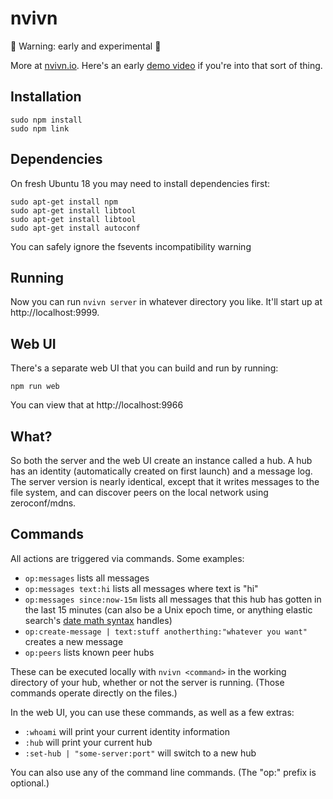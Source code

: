 # nvivn

🚨 Warning: early and experimental 🚨

More at [nvivn.io](https://nvivn.io). Here's an early [demo video](https://nvivn.io/nvivn-demo.mp4) if you're into that sort of thing.

## Installation
    sudo npm install
    sudo npm link
    
## Dependencies
On fresh Ubuntu 18 you may need to install dependencies first:

    sudo apt-get install npm
    sudo apt-get install libtool
    sudo apt-get install libtool
    sudo apt-get install autoconf

You can safely ignore the fsevents incompatibility warning

## Running

Now you can run `nvivn server` in whatever directory you like. It'll start up at http://localhost:9999.

## Web UI

There's a separate web UI that you can build and run by running:

    npm run web

You can view that at http://localhost:9966

## What?

So both the server and the web UI create an instance called a hub. A hub has an identity (automatically created on first launch) and a message log. The server version is nearly identical, except that it writes messages to the file system, and can discover peers on the local network using zeroconf/mdns.

## Commands

All actions are triggered via commands. Some examples:

- `op:messages` lists all messages
- `op:messages text:hi` lists all messages where text is "hi"
- `op:messages since:now-15m` lists all messages that this hub has gotten in the last 15 minutes (can also be a Unix epoch time, or anything elastic search's [date math syntax](https://www.elastic.co/guide/en/elasticsearch/reference/current/mapping-date-format.html#date-math) handles)
- `op:create-message | text:stuff anotherthing:"whatever you want"` creates a new message
- `op:peers` lists known peer hubs

These can be executed locally with `nvivn <command>` in the working directory of your hub, whether or not the server is running. (Those commands operate directly on the files.)

In the web UI, you can use these commands, as well as a few extras:

- `:whoami` will print your current identity information
- `:hub` will print your current hub
- `:set-hub | "some-server:port"` will switch to a new hub

You can also use any of the command line commands. (The "op:" prefix is optional.)
